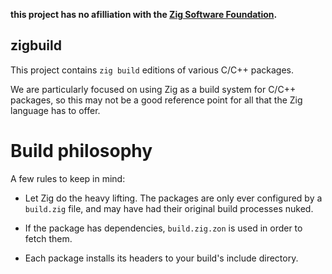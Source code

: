 **this project has no afilliation with the [Zig Software Foundation](https://ziglang.org/).**

## zigbuild

This project contains `zig build` editions of various C/C++ packages.

We are particularly focused on using Zig as a build system for C/C++ packages, so this may not be a good reference point for all that the Zig language has to offer.

# Build philosophy

A few rules to keep in mind:

- Let Zig do the heavy lifting. The packages are only ever configured by a `build.zig` file, and may have had their original build processes nuked.

- If the package has dependencies, `build.zig.zon` is used in order to fetch them.
 
- Each package installs its headers to your build's include directory.
